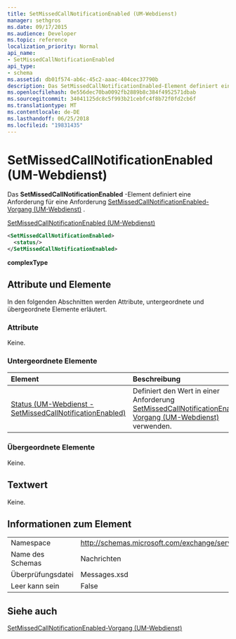 ```yaml
---
title: SetMissedCallNotificationEnabled (UM-Webdienst)
manager: sethgros
ms.date: 09/17/2015
ms.audience: Developer
ms.topic: reference
localization_priority: Normal
api_name:
- SetMissedCallNotificationEnabled
api_type:
- schema
ms.assetid: db01f574-ab6c-45c2-aaac-404cec37790b
description: Das SetMissedCallNotificationEnabled-Element definiert eine Anforderung für eine Anforderung SetMissedCallNotificationEnabled-Operation (UM-Webdienst).
ms.openlocfilehash: 0e556dec70ba0092fb2889b8c384f4952571dbab
ms.sourcegitcommit: 34041125dc8c5f993b21cebfc4f8b72f0fd2cb6f
ms.translationtype: MT
ms.contentlocale: de-DE
ms.lasthandoff: 06/25/2018
ms.locfileid: "19831435"
---
```

# <a name="setmissedcallnotificationenabled-um-web-service"></a>SetMissedCallNotificationEnabled (UM-Webdienst)

Das **SetMissedCallNotificationEnabled** -Element definiert eine Anforderung für eine Anforderung [SetMissedCallNotificationEnabled-Vorgang (UM-Webdienst)](setmissedcallnotificationenabled-operation-um-web-service.md) . 
  
[SetMissedCallNotificationEnabled (UM-Webdienst)](setmissedcallnotificationenabled-um-web-service.md)
  
```xml
<SetMissedCallNotificationEnabled>
  <status/> 
</SetMissedCallNotificationEnabled>
```

 **complexType**
## <a name="attributes-and-elements"></a>Attribute und Elemente

In den folgenden Abschnitten werden Attribute, untergeordnete und übergeordnete Elemente erläutert.
  
### <a name="attributes"></a>Attribute

Keine.
  
### <a name="child-elements"></a>Untergeordnete Elemente

|**Element**|**Beschreibung**|
|:-----|:-----|
|[Status (UM-Webdienst - SetMissedCallNotificationEnabled)](status-um-web-servicesetmissedcallnotificationenabled.md) <br/> |Definiert den Wert in einer Anforderung [SetMissedCallNotificationEnabled-Vorgang (UM-Webdienst)](setmissedcallnotificationenabled-operation-um-web-service.md) verwenden.  <br/> |
   
### <a name="parent-elements"></a>Übergeordnete Elemente

Keine.
  
## <a name="text-value"></a>Textwert

Keine.
  
## <a name="element-information"></a>Informationen zum Element

|||
|:-----|:-----|
|Namespace  <br/> |http://schemas.microsoft.com/exchange/services/2006/messages  <br/> |
|Name des Schemas  <br/> |Nachrichten  <br/> |
|Überprüfungsdatei  <br/> |Messages.xsd  <br/> |
|Leer kann sein  <br/> |False  <br/> |
   
## <a name="see-also"></a>Siehe auch



[SetMissedCallNotificationEnabled-Vorgang (UM-Webdienst)](setmissedcallnotificationenabled-operation-um-web-service.md)

